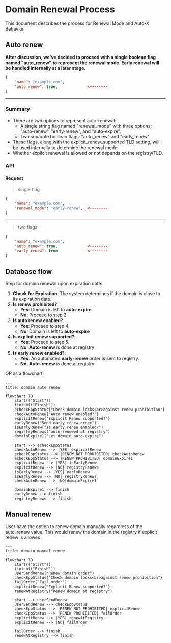# Domain Renewal Process

This document describes the process for Renewal Mode and Auto-X Behavior.

## Auto renew 
**After discussion, we've decided to proceed with a single boolean flag named "auto_renew" to represent the renewal mode. Early renewal will be handled internally at a later stage.**
```json
{
    "name": "example.com",
    "auto_renew": true,             <--------
}
```
---

### Summary
- There are two options to represent auto-renewal:
    - A single string flag named "renewal_mode" with three options: "auto-renew", "early-renew", and "auto-expire".
    - Two separate boolean flags: "auto_renew" and "early_renew".
- These flags, along with the explicit_renew_supported TLD setting, will be used internally to determine the renewal mode.
- Whether explicit renewal is allowed or not depends on the registry/TLD.


### API
#### Request
> single flag
```json
{
    "name": "example.com",
    "renewal_mode": "early-renew",  <--------
}
```
---
> two flags
```json
{
    "name": "example.com",
    "auto_renew": true,             <--------
    "early_renew": true             <--------
}
```

## Database flow
Step for domain renewal upon expiration date:
1. **Check for Expiration**: The system determines if the domain is close to its expiration date.
2. **Is renew prohibited?**:
    * **Yes**: Domain is left to **auto-expire**
    * **No**:  Proceed to step 3
3. **Is auto renew enabled?**:
    * **Yes**: Proceed to step 4.
    * **No**: Domain is left to **auto-expire**
4. **Is explicit renew supported?**:
    * **Yes**: Proceed to step 5.
    * **No**: **Auto-renew** is done at registry
5. **Is early renew enabled?**:
    * **Yes**: An automated **early-renew** order is sent to registry.
    * **No**: **Auto-renew** is done at registry

OR as a flowchart:

```mermaid
---
title: domain auto renew
---
flowchart TB
    start(("Start"))
    finish(("Finish"))
    echeckEppStatus{"Check domain locks<br>against renew prohibition"}
    checkAutoRenew{"Auto renew enabled?"}
    explicitRenew{"Explicit Renew supported?"}
    earlyRenew("Send early-renew order")
    isEarlyRenew("Is early renew enabled?")
    registryRenews("auto-renewed at registry")
    domainExpire1("Let domain auto-expire")

    start --> echeckEppStatus
    checkAutoRenew --> |YES| explicitRenew
    echeckEppStatus --> |RENEW NOT PROHIBITED| checkAutoRenew
    echeckEppStatus --> |RENEW PROHIBITED| domainExpire1
    explicitRenew --> |YES| isEarlyRenew
    explicitRenew --> |NO| registryRenews
    isEarlyRenew --> |YES| earlyRenew
    isEarlyRenew --> |NO| registryRenews
    checkAutoRenew --> |NO|domainExpire1

    domainExpire1 --> finish
    earlyRenew --> finish
    registryRenews --> finish
```

## Manual renew 
User have the option to renew domain manually regardless of the auto_renew value.
This would renew the domain in the registry if explicit renew is allowed.
```mermaid
---
title: domain manual renew
---
flowchart TB
    start(("Start"))
    finish(("Finish"))
    userSendRenew("Renew domain order")
    checkEppStatus{"Check domain locks<br>against renew prohibition"}
    failOrder("Fail order")
    explicitRenew{"Explicit Renew supported?"}
    renewAtRegistry("Renew domain at registry")

    start --> userSendRenew
    userSendRenew --> checkEppStatus
    checkEppStatus --> |RENEW NOT PROHIBITED| explicitRenew
    checkEppStatus --> |RENEW PROHIBITED| failOrder
    explicitRenew --> |YES| renewAtRegistry
    explicitRenew --> |NO| failOrder
    
    failOrder --> finish
    renewAtRegistry --> finish
```
